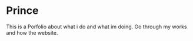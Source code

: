 # Prince
This is a Porfolio about what i do and what im doing.
Go through my works and how the website.
